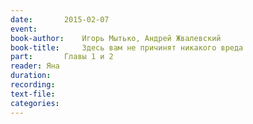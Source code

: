 ```yaml
---
date:		2015-02-07
event:
book-author:	Игорь Мытько, Андрей Жвалевский
book-title:		Здесь вам не причинят никакого вреда
part:		Главы 1 и 2
reader:	Яна
duration:
recording:
text-file:
categories:
---
```

